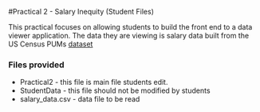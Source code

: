 #Practical 2 - Salary Inequity (Student Files)

This practical focuses on allowing students to build the front end to a data viewer application. 
The data they are viewing is salary data built from the
US Census PUMs [dataset](https://www.census.gov/programs-surveys/acs/data/pums.html)

### Files provided
* Practical2 - this file is main file students edit.
* StudentData - this file should not be modified by students
* salary_data.csv - data file to be read

